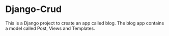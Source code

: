 # Django-Crud

This is a Django project to create an app called blog. 
The blog app contains a model called Post, Views and Templates.

